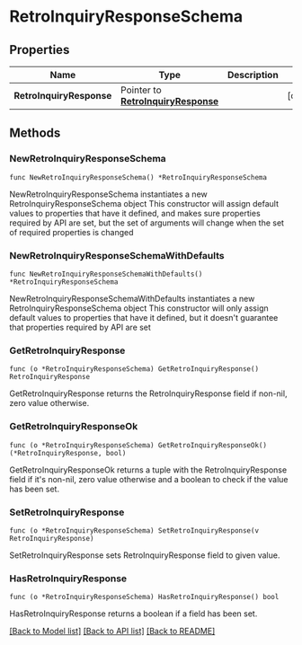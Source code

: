 # RetroInquiryResponseSchema

## Properties

Name | Type | Description | Notes
------------ | ------------- | ------------- | -------------
**RetroInquiryResponse** | Pointer to [**RetroInquiryResponse**](RetroInquiryResponse.md) |  | [optional] 

## Methods

### NewRetroInquiryResponseSchema

`func NewRetroInquiryResponseSchema() *RetroInquiryResponseSchema`

NewRetroInquiryResponseSchema instantiates a new RetroInquiryResponseSchema object
This constructor will assign default values to properties that have it defined,
and makes sure properties required by API are set, but the set of arguments
will change when the set of required properties is changed

### NewRetroInquiryResponseSchemaWithDefaults

`func NewRetroInquiryResponseSchemaWithDefaults() *RetroInquiryResponseSchema`

NewRetroInquiryResponseSchemaWithDefaults instantiates a new RetroInquiryResponseSchema object
This constructor will only assign default values to properties that have it defined,
but it doesn't guarantee that properties required by API are set

### GetRetroInquiryResponse

`func (o *RetroInquiryResponseSchema) GetRetroInquiryResponse() RetroInquiryResponse`

GetRetroInquiryResponse returns the RetroInquiryResponse field if non-nil, zero value otherwise.

### GetRetroInquiryResponseOk

`func (o *RetroInquiryResponseSchema) GetRetroInquiryResponseOk() (*RetroInquiryResponse, bool)`

GetRetroInquiryResponseOk returns a tuple with the RetroInquiryResponse field if it's non-nil, zero value otherwise
and a boolean to check if the value has been set.

### SetRetroInquiryResponse

`func (o *RetroInquiryResponseSchema) SetRetroInquiryResponse(v RetroInquiryResponse)`

SetRetroInquiryResponse sets RetroInquiryResponse field to given value.

### HasRetroInquiryResponse

`func (o *RetroInquiryResponseSchema) HasRetroInquiryResponse() bool`

HasRetroInquiryResponse returns a boolean if a field has been set.


[[Back to Model list]](../README.md#documentation-for-models) [[Back to API list]](../README.md#documentation-for-api-endpoints) [[Back to README]](../README.md)


